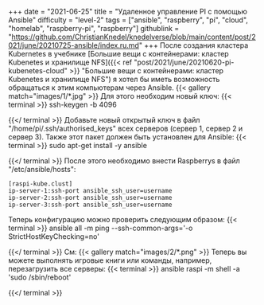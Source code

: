 +++
date = "2021-06-25"
title = "Удаленное управление PI с помощью Ansible"
difficulty = "level-2"
tags = ["ansible", "raspberry", "pi", "cloud", "homelab", "raspberry-pi", "raspberry"]
githublink = "https://github.com/ChristianKnedel/knedelverse/blob/main/content/post/2021/june/20210725-ansible/index.ru.md"
+++
После создания кластера Kubernetes в учебнике [Большие вещи с контейнерами: кластер Kubenetes и хранилище NFS]({{< ref "post/2021/june/20210620-pi-kubenetes-cloud" >}} "Большие вещи с контейнерами: кластер Kubenetes и хранилище NFS") я хотел бы иметь возможность обращаться к этим компьютерам через Ansible.
{{< gallery match="images/1/*.jpg" >}}
Для этого необходим новый ключ:
{{< terminal >}}
ssh-keygen -b 4096

{{</ terminal >}}
Добавьте новый открытый ключ в файл "/home/pi/.ssh/authorised_keys" всех серверов (сервер 1, сервер 2 и сервер 3). Также этот пакет должен быть установлен для Ansible:
{{< terminal >}}
sudo apt-get install -y ansible

{{</ terminal >}}
После этого необходимо внести Raspberrys в файл "/etc/ansible/hosts":
```
[raspi-kube.clust]
ip-server-1:ssh-port ansible_ssh_user=username 
ip-server-2:ssh-port ansible_ssh_user=username 
ip-server-3:ssh-port ansible_ssh_user=username 

```
Теперь конфигурацию можно проверить следующим образом:
{{< terminal >}}
ansible all -m ping --ssh-common-args='-o StrictHostKeyChecking=no'

{{</ terminal >}}
См:
{{< gallery match="images/2/*.png" >}}
Теперь вы можете выполнять игровые книги или команды, например, перезагрузить все серверы:
{{< terminal >}}
ansible raspi -m shell -a 'sudo /sbin/reboot'

{{</ terminal >}}
